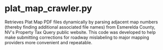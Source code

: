# plat_map_crawler.py
Retrieves Plat Map PDF files dynamically by parsing adjacent map numbers (thereby finding additional associated file names) from Esmerelda County, NV's Property Tax Query public website.  This code was developed to help make submitting corrections for roadway mislabeling to major mapping providers more convenient and repeatable.

